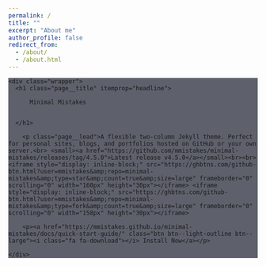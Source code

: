 ```yaml
---
permalink: /
title: ""
excerpt: "About me"
author_profile: false
redirect_from: 
  - /about/
  - /about.html
---
```


<html>
<body>
<div class="page__hero--overlay" style="background-color: #5e616c; background-image: url('https://mmistakes.github.io/minimal-mistakes/assets/images/mm-home-page-feature.jpg');">
  
    <div class="wrapper">
      <h1 class="page__title" itemprop="headline">
        
          Minimal Mistakes

        
      </h1>
      
        <p class="page__lead">A flexible two-column Jekyll theme. Perfect for personal sites, blogs, and portfolios hosted on GitHub or your own server.<br> <small><a href="https://github.com/mmistakes/minimal-mistakes/releases/tag/4.5.0">Latest release v4.5.0</a></small><br><br> <iframe style="display: inline-block;" src="https://ghbtns.com/github-btn.html?user=mmistakes&amp;repo=minimal-mistakes&amp;type=star&amp;count=true&amp;size=large" frameborder="0" scrolling="0" width="160px" height="30px"></iframe> <iframe style="display: inline-block;" src="https://ghbtns.com/github-btn.html?user=mmistakes&amp;repo=minimal-mistakes&amp;type=fork&amp;count=true&amp;size=large" frameborder="0" scrolling="0" width="158px" height="30px"></iframe>
</p>
      
      
      
        <p><a href="https://mmistakes.github.io/minimal-mistakes/docs/quick-start-guide/" class="btn btn--light-outline btn--large"><i class="fa fa-download"></i> Install Now</a></p>
      
    </div>
  
  
</div>
</body>
</html>
